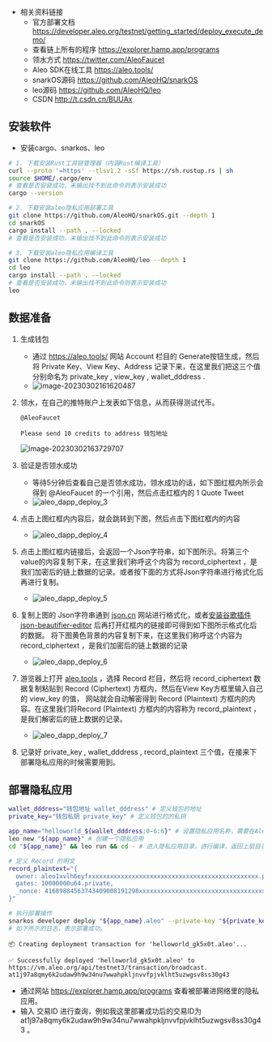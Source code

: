 - 相关资料链接 
    - 官方部署文档 https://developer.aleo.org/testnet/getting_started/deploy_execute_demo/
    - 查看链上所有的程序 https://explorer.hamp.app/programs
    - 领水方式 https://twitter.com/AleoFaucet
    - Aleo SDK在线工具 https://aleo.tools/
    - snarkOS源码 https://github.com/AleoHQ/snarkOS
    - leo源码 https://github.com/AleoHQ/leo
    - CSDN http://t.csdn.cn/BUUAx


## 安装软件
- 安装cargo、snarkos、leo

```bash
# 1. 下载安装Rust工具链管理器（内涵Rust编译工具）
curl --proto '=https' --tlsv1.2 -sSf https://sh.rustup.rs | sh
source $HOME/.cargo/env
# 查看是否安装成功，未输出找不到此命令则表示安装成功
cargo --version
```

```bash
# 2. 下载安装aleo隐私应用部署工具
git clone https://github.com/AleoHQ/snarkOS.git --depth 1
cd snarkOS
cargo install --path . --locked
# 查看是否安装成功，未输出找不到此命令则表示安装成功
```

```bash
# 3. 下载安装aleo隐私应用编译工具
git clone https://github.com/AleoHQ/leo --depth 1
cd leo
cargo install --path . --locked
# 查看是否安装成功，未输出找不到此命令则表示安装成功
leo
```

## 数据准备
1. 生成钱包
    - 通过 https://aleo.tools/ 网站 Account 栏目的 Generate按钮生成，然后将 Private Key、View Key、Address 记录下来，在这里我们把这三个值分别命名为 private_key , view_key , wallet_dddress .
    - ![image-20230302161620487](/Users/gary/git/note/BlockchainNote/zkp/aleo/picture/aleo_dapp_deploy_1.png)

2. 领水，在自己的推特账户上发表如下信息，从而获得测试代币。
    ```
    @AleoFaucet
    
    Please send 10 credits to address 钱包地址
    ```
    ![image-20230302163729707](/Users/gary/git/note/BlockchainNote/zkp/aleo/picture/aleo_dapp_deploy_2.png)


2. 验证是否领水成功
    - 等待5分钟后查看自己是否领水成功，领水成功的话，如下图红框内所示会得到 @AleoFaucet 的一个引用，然后点击红框内的 1 Quote Tweet
    - ![aleo_dapp_deploy_3](/Users/gary/git/note/BlockchainNote/zkp/aleo/picture/aleo_dapp_deploy_3.png)

3. 点击上图红框内内容后，就会跳转到下图，然后点击下图红框内的内容
    - ![aleo_dapp_deploy_4](/Users/gary/git/note/BlockchainNote/zkp/aleo/picture/aleo_dapp_deploy_4.png)

4. 点击上图红框内链接后，会返回一个Json字符串，如下图所示。将第三个value的内容复制下来，在这里我们称呼这个内容为 record_ciphertext ，是我们加密后的链上数据的记录。或者按下面的方式将Json字符串进行格式化后再进行复制。
    - ![aleo_dapp_deploy_5](/Users/gary/git/note/BlockchainNote/zkp/aleo/picture/aleo_dapp_deploy_5.png)

5. 复制上图的 Json字符串通到  [json.cn](https://json.cn) 网站进行格式化，或者[安装谷歌插件json-beautifier-editor](https://chrome.google.com/webstore/detail/json-beautifier-editor/lpopeocbeepakdnipejhlpcmifheolpl)  后再打开红框内的链接即可得到如下图所示格式化后的数据。 将下图黄色背景的内容复制下来，在这里我们称呼这个内容为 record_ciphertext ，是我们加密后的链上数据的记录
    - ![aleo_dapp_deploy_6](/Users/gary/git/note/BlockchainNote/zkp/aleo/picture/aleo_dapp_deploy_6.png)


6. 游览器上打开 [aleo.tools](https://aleo.tools/)  ，选择 Record 栏目，然后将  record_ciphertext 数据复制粘贴到 Record (Ciphertext) 方框内，然后在View Key方框里输入自己的 view_key 的值， 网站就会自动解密得到 Record (Plaintext) 方框内的内容。在这里我们将Record (Plaintext) 方框内的内容称为 record_plaintext ，是我们解密后的链上数据的记录。
    - ![aleo_dapp_deploy_7](/Users/gary/git/note/BlockchainNote/zkp/aleo/picture/aleo_dapp_deploy_7.png)

7. 记录好 private_key ,  wallet_dddress ,  record_plaintext 三个值，在接来下部署隐私应用的时候需要用到。

## 部署隐私应用
```bash
wallet_dddress="钱包地址 wallet_dddress" # 定义钱包的地址
private_key="钱包私钥 private_key" # 定义钱包的的私钥

app_name="helloworld_${wallet_dddress:0-6:6}" # 设置隐私应用名称，需要在Aleo网络里全网唯一，不能重名。因此我们截取钱包地址的部分字符串加入隐私应用名称内，以防止重名。
leo new "${app_name}" # 创建一个隐私应用
cd "${app_name}" && leo run && cd - # 进入隐私应用目录，进行编译，返回上层目录

# 定义 Record 的明文
record_plaintext="{
  owner: aleo1xvlh6eyfxxxxxxxxxxxxxxxxxxxxxxxxxxxxxxxxxxxxxxxxxxxxxxx.private,
  gates: 10000000u64.private,
  _nonce: 41689884563743409008191298xxxxxxxxxxxxxxxxxxxxxxxxxxxxxxxxxxxxxxxxxxxxxxxgroup.public
}"

# 执行部署操作
snarkos developer deploy "${app_name}.aleo" --private-key "${private_key}" --query "https://vm.aleo.org/api" --path "./${app_name}/build/" --broadcast "https://vm.aleo.org/api/testnet3/transaction/broadcast" --fee 600000 --record "${record_plaintext}" 
# 如下所示的日志，表示部署成功。
```
```log
📦 Creating deployment transaction for 'helloworld_gk5x0t.aleo'...

✅ Successfully deployed 'helloworld_gk5x0t.aleo' to https://vm.aleo.org/api/testnet3/transaction/broadcast.
at1j97a8qmy6k2udaw9h9w34nu7wwahpkljnvvfpjvklht5uzwgsv8ss30g43
```


- 通过网站 https://explorer.hamp.app/programs 查看被部署进网络里的隐私应用。
- 输入 交易ID 进行查询，例如我这里部署成功后的交易ID为 at1j97a8qmy6k2udaw9h9w34nu7wwahpkljnvvfpjvklht5uzwgsv8ss30g43 。
